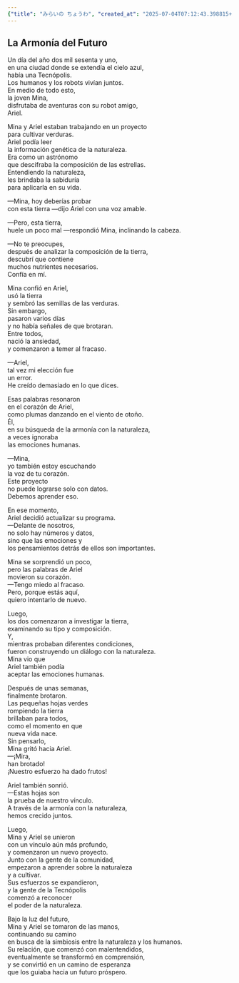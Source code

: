 ```yaml
---
{"title": "みらいの ちょうわ", "created_at": "2025-07-04T07:12:43.398815+09:00", "pattern_id": 3, "pattern_name": "誤解と再認識型", "year": 2061}
---
```


## La Armonía del Futuro

Un día del año dos mil sesenta y uno,  
en una ciudad donde se extendía el cielo azul,  
había una Tecnópolis.  
Los humanos y los robots vivían juntos.  
En medio de todo esto,  
la joven Mina,  
disfrutaba de aventuras con su robot amigo,  
Ariel.

Mina y Ariel estaban trabajando en un proyecto  
para cultivar verduras.  
Ariel podía leer  
la información genética de la naturaleza.  
Era como un astrónomo  
que descifraba la composición de las estrellas.  
Entendiendo la naturaleza,  
les brindaba la sabiduría  
para aplicarla en su vida.

—Mina, hoy deberías probar  
con esta tierra —dijo Ariel con una voz amable.

—Pero, esta tierra,  
huele un poco mal —respondió Mina, inclinando la cabeza.

—No te preocupes,  
después de analizar la composición de la tierra,  
descubrí que contiene  
muchos nutrientes necesarios.  
Confía en mí.

Mina confió en Ariel,  
usó la tierra  
y sembró las semillas de las verduras.  
Sin embargo,  
pasaron varios días  
y no había señales de que brotaran.  
Entre todos,  
nació la ansiedad,  
y comenzaron a temer al fracaso.

—Ariel,  
tal vez mi elección fue  
un error.  
He creído demasiado en lo que dices.

Esas palabras resonaron  
en el corazón de Ariel,  
como plumas danzando en el viento de otoño.  
Él,  
en su búsqueda de la armonía con la naturaleza,  
a veces ignoraba  
las emociones humanas.

—Mina,  
yo también estoy escuchando  
la voz de tu corazón.  
Este proyecto  
no puede lograrse solo con datos.  
Debemos aprender eso.

En ese momento,  
Ariel decidió actualizar su programa.  
—Delante de nosotros,  
no solo hay números y datos,  
sino que las emociones y  
los pensamientos detrás de ellos son importantes.

Mina se sorprendió un poco,  
pero las palabras de Ariel  
movieron su corazón.  
—Tengo miedo al fracaso.  
Pero, porque estás aquí,  
quiero intentarlo de nuevo.

Luego,  
los dos comenzaron a investigar la tierra,  
examinando su tipo y composición.  
Y,  
mientras probaban diferentes condiciones,  
fueron construyendo un diálogo con la naturaleza.  
Mina vio que  
Ariel también podía  
aceptar las emociones humanas.

Después de unas semanas,  
finalmente brotaron.  
Las pequeñas hojas verdes  
rompiendo la tierra  
brillaban para todos,  
como el momento en que  
nueva vida nace.  
Sin pensarlo,  
Mina gritó hacia Ariel.  
—¡Mira,  
han brotado!  
¡Nuestro esfuerzo ha dado frutos!

Ariel también sonrió.  
—Estas hojas son  
la prueba de nuestro vínculo.  
A través de la armonía con la naturaleza,  
hemos crecido juntos.

Luego,  
Mina y Ariel se unieron  
con un vínculo aún más profundo,  
y comenzaron un nuevo proyecto.  
Junto con la gente de la comunidad,  
empezaron a aprender sobre la naturaleza  
y a cultivar.  
Sus esfuerzos se expandieron,  
y la gente de la Tecnópolis  
comenzó a reconocer  
el poder de la naturaleza.

Bajo la luz del futuro,  
Mina y Ariel se tomaron de las manos,  
continuando su camino  
en busca de la simbiosis entre la naturaleza y los humanos.  
Su relación, que comenzó con malentendidos,  
eventualmente se transformó en comprensión,  
y se convirtió en un camino de esperanza  
que los guiaba hacia un futuro próspero.
